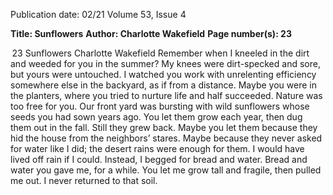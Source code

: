 Publication date: 02/21
Volume 53, Issue 4

**Title: Sunflowers**
**Author: Charlotte Wakefield**
**Page number(s): 23**

 23
Sunflowers
Charlotte Wakefield
Remember 
when I kneeled in the dirt
and weeded for you
in the summer?
My knees were dirt-specked and sore,
but yours were untouched.
I watched you work
with unrelenting efficiency
somewhere else in the backyard,
as if from a distance.
Maybe you were in the planters,
where you tried to nurture life
and half succeeded.
Nature was too free for you.
Our front yard was bursting
with wild sunflowers
whose seeds you had sown years ago.
You let them grow each year,
then dug them out in the fall.
Still they grew back.
Maybe you let them
because they hid the house
from the neighbors’ stares.
Maybe because they never 
asked for water like I did;
the desert rains were enough for them. 
I would have lived off rain if I could. 
Instead, I begged for bread and water.
Bread and water you gave me, for a while.
You let me grow tall and fragile,
then pulled me out.
I never returned to that soil.